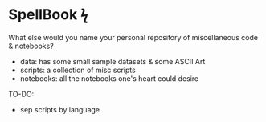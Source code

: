 # SpellBook ϟ

What else would you name your personal repository of miscellaneous code & notebooks?

- data: has some small sample datasets & some ASCII Art
- scripts: a collection of misc scripts
- notebooks: all the notebooks one's heart could desire


TO-DO:
- sep scripts by language
